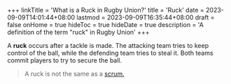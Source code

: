 +++
linkTitle = 'What is a Ruck in Rugby Union?'
title = 'Ruck'
date = 2023-09-09T14:01:44+08:00
lastmod = 2023-09-09T16:35:44+08:00
draft = false
onHome = true
hideToc = true
hideDate = true
description = 'A definition of the term "ruck" in Rugby Union'
+++

A **ruck**  occurs after a tackle is made. The attacking team tries to keep control of the ball, while the defending team tries to steal it. Both teams commit players to try to secure the ball.

> A ruck is not the same as a [scrum.](/glossary/scrum)

<!-- {{< figure src="/img/scrum.png" title="Figure 1: A scrum. The ball is put in the middle and hooked backwards." >}} -->